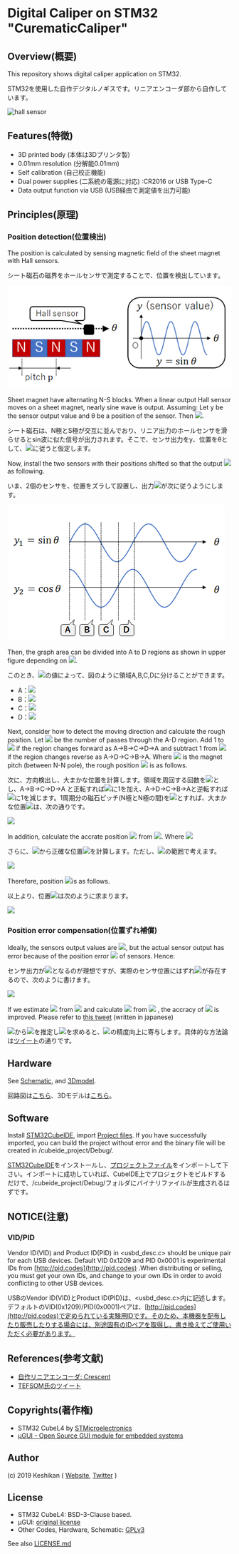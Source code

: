 # Digital Caliper on STM32 "CurematicCaliper"

## Overview(概要)

This repository shows digital caliper application on STM32.

STM32を使用した自作デジタルノギスです。リニアエンコーダ部から自作しています。

![hall sensor](./img/mov.gif)

## Features(特徴)

* 3D printed body (本体は3Dプリンタ製)
* 0.01mm resolution (分解能0.01mm)
* Self calibration (自己校正機能)
* Dual power supplies (二系統の電源に対応) :CR2016 or USB Type-C
* Data output function via USB (USB経由で測定値を出力可能)

## Principles(原理)

### Position detection(位置検出)

The position is calculated by sensing magnetic field of the sheet magnet with Hall sensors.

シート磁石の磁界をホールセンサで測定することで、位置を検出しています。

![hall sensor](./img/img1.png)

Sheet magnet have alternating N-S blocks. When a linear output Hall sensor moves on a sheet magnet, nearly sine wave is output.
Assuming: Let y be the sensor output value and θ be a position of the sensor. Then <img src="https://latex.codecogs.com/gif.latex?\inline&space;\large&space;y=\sin\theta" />.

シート磁石は、N極とS極が交互に並んでおり、リニア出力のホールセンサを滑らせるとsin波に似た信号が出力されます。そこで、センサ出力をy、位置をθとして、<img src="https://latex.codecogs.com/gif.latex?\inline&space;\large&space;y=\sin\theta" />に従うと仮定します。

Now, install the two sensors with their positions shifted so that the output <img src="https://latex.codecogs.com/gif.latex?\inline&space;\large&space;(y_1,&space;y_2)" />as following.

いま、2個のセンサを、位置をズラして設置し、出力<img src="https://latex.codecogs.com/gif.latex?\inline&space;\large&space;(y_1,&space;y_2)" />が次に従うようにします。

![region](./img/img2.png)

Then, the graph area can be divided into A to D regions as shown in upper figure depending on <img src="https://latex.codecogs.com/gif.latex?\inline&space;\large&space;(y_1,&space;y_2)" />.

このとき、<img src="https://latex.codecogs.com/gif.latex?\inline&space;\large&space;(y_1,&space;y_2)" />の値によって、図のように領域A,B,C,Dに分けることができます。

* A：<img src="https://latex.codecogs.com/gif.latex?\inline&space;\large&space;y_1&space;\geq&space;0,&space;y_2\geq0" />
* B：<img src="https://latex.codecogs.com/gif.latex?\inline&space;\large&space;y_1&space;\geq&space;0,&space;y_2<0" />
* C：<img src="https://latex.codecogs.com/gif.latex?\inline&space;\large&space;y_1&space;<&space;0,&space;y_2<0" />
* D：<img src="https://latex.codecogs.com/gif.latex?\inline&space;\large&space;y_1&space;<&space;0,&space;y_2\geq0" />


Next, consider how to detect the moving direction and calculate the rough position.
Let <img src="https://latex.codecogs.com/gif.latex?\inline&space;\large&space;N" /> be the number of passes through the A-D region. Add 1 to <img src="https://latex.codecogs.com/gif.latex?\inline&space;\large&space;N" /> if the region changes forward as A→B→C→D→A and subtract 1 from <img src="https://latex.codecogs.com/gif.latex?\inline&space;\large&space;N" /> if the region changes reverse as A→D→C→B→A. Where <img src="https://latex.codecogs.com/gif.latex?\inline&space;\large&space;p" /> is the magnet pitch (between N-N pole), the rough position <img src="https://latex.codecogs.com/gif.latex?\inline&space;\large&space;\theta_{rough}" /> is as follows.

次に、方向検出し、大まかな位置を計算します。領域を周回する回数を<img src="https://latex.codecogs.com/gif.latex?\inline&space;\large&space;N" />とし、A→B→C→D→A と正転すれば<img src="https://latex.codecogs.com/gif.latex?\inline&space;\large&space;N" />に1を加え、A→D→C→B→Aと逆転すれば<img src="https://latex.codecogs.com/gif.latex?\inline&space;\large&space;N" />に1を減じます。1周期分の磁石ピッチ(N極とN極の間)を<img src="https://latex.codecogs.com/gif.latex?\inline&space;\large&space;p" />とすれば、大まかな位置<img src="https://latex.codecogs.com/gif.latex?\inline&space;\large&space;\theta_{rough}" />は、次の通りです。

<img src="https://latex.codecogs.com/gif.latex?\large&space;\theta_{rough}&space;=&space;Np" />

In addition, calculate the accrate position <img src="https://latex.codecogs.com/gif.latex?\inline&space;\large&space;\theta_{acc}" /> from <img src="https://latex.codecogs.com/gif.latex?\inline&space;\large&space;y_1,&space;y_2" />. Where <img src="https://latex.codecogs.com/gif.latex?\inline&space;\large&space;0&space;\leq&space;\theta_{acc}&space;\leq&space;2\pi" />

さらに、<img src="https://latex.codecogs.com/gif.latex?\inline&space;\large&space;y_1,&space;y_2" />から正確な位置<img src="https://latex.codecogs.com/gif.latex?\inline&space;\large&space;\theta_{acc}" />を計算します。ただし、<img src="https://latex.codecogs.com/gif.latex?\inline&space;\large&space;0&space;\leq&space;\theta_{acc}&space;\leq&space;2\pi" />の範囲で考えます。

<img src="https://latex.codecogs.com/gif.latex?\large&space;\theta_{acc}&space;=&space;\tan^{-1}&space;\left(\frac{y_1}{y_2}&space;\right)" />

Therefore, position <img src="https://latex.codecogs.com/gif.latex?\inline&space;\large&space;\theta" />is as follows.

以上より、位置<img src="https://latex.codecogs.com/gif.latex?\inline&space;\large&space;\theta" />は次のように求まります。

<img src="https://latex.codecogs.com/gif.latex?\large&space;\theta&space;=&space;\theta_{rough}&plus;\theta_{acc}" />

### Position error compensation(位置ずれ補償)

Ideally, the sensors output values are <img src="https://latex.codecogs.com/gif.latex?\inline&space;\large&space;\sin\theta,&space;\cos\theta" />, but the actual sensor output has error because of the position error <img src="https://latex.codecogs.com/gif.latex?\inline&space;\large&space;\delta" /> of sensors. Hence:

センサ出力が<img src="https://latex.codecogs.com/gif.latex?\inline&space;\large&space;\sin\theta,&space;\cos\theta" />となるのが理想ですが、実際のセンサ位置にはずれ<img src="https://latex.codecogs.com/gif.latex?\inline&space;\large&space;\delta" />が存在するので、次のように書けます。

<img src="https://latex.codecogs.com/gif.latex?\large&space;\begin{align*}&space;y_1&space;&=&space;\sin\theta\\&space;y_2&space;&=&space;\cos\left(&space;\theta&space;&plus;&space;\delta&space;\right&space;)&space;\end{align*}" />

If we estimate <img src="https://latex.codecogs.com/gif.latex?\inline&space;\large&space;\delta" /> from <img src="https://latex.codecogs.com/gif.latex?\inline&space;\large&space;(y_1,&space;y_2)" /> and calculate <img src="https://latex.codecogs.com/gif.latex?\inline&space;\large&space;\theta" /> from <img src="https://latex.codecogs.com/gif.latex?\inline&space;\large&space;\delta" /> , the accracy of <img src="https://latex.codecogs.com/gif.latex?\inline&space;\large&space;\theta" /> is improved. Please refer to [this tweet](https://twitter.com/keshinomi_88pro/status/1157645938023792640) (written in japanese)

<img src="https://latex.codecogs.com/gif.latex?\inline&space;\large&space;(y_1,&space;y_2)" />から<img src="https://latex.codecogs.com/gif.latex?\inline&space;\large&space;\delta" />を推定し<img src="https://latex.codecogs.com/gif.latex?\inline&space;\large&space;\theta" />を求めると、<img src="https://latex.codecogs.com/gif.latex?\inline&space;\large&space;\theta" />の精度向上に寄与します。具体的な方法論は[ツイート](https://twitter.com/keshinomi_88pro/status/1157645938023792640)の通りです。


## Hardware

See [Schematic](./hardware/schematic/schematic.pdf), and [3Dmodel](./hardware/3dmodel/model.stp).

回路図は[こちら](./hardware/schematic/schematic.pdf)、3Dモデルは[こちら](./hardware/3dmodel/model.stp)。

## Software

Install [STM32CubeIDE](https://www.st.com/ja/development-tools/stm32cubeide.html), import [Project files](./software/cubeide_project/). If you have successfully imported, you can build the project without error and the binary file will be created in /cubeide_project/Debug/.

[STM32CubeIDE](https://www.st.com/ja/development-tools/stm32cubeide.html)をインストールし、[プロジェクトファイル](./software/cubeide_project/)をインポートして下さい。インポートに成功していれば、CubeIDE上でプロジェクトをビルドするだけで、/cubeide_project/Debug/フォルダにバイナリファイルが生成されるはずです。

## NOTICE(注意)

### VID/PID

Vendor ID(VID) and Product ID(PID) in <usbd_desc.c> should be unique pair for each USB devices.
Default VID 0x1209 and PID 0x0001 is experimental IDs from [http://pid.codes](http://pid.codes) .When distributing or selling, you must get your own IDs, and change to your own IDs in order to avoid conflicting to other USB devices.

USBのVendor ID(VID)とProduct ID(PID)は、<usbd_desc.c>内に記述します。
デフォルトのVID(0x1209)/PID(0x0001)ペアは、[http://pid.codes](http://pid.codes)で定められている実験用IDです。そのため、本機器を配布したり販売したりする場合には、別途固有のIDペアを取得し、書き換えてご使用いただく必要があります。

## References(参考文献)

* [自作リニアエンコーダ: Crescent](http://meerstern.seesaa.net/article/451201176.html)
* [TEFSOM氏のツイート](https://twitter.com/Si_SJ_MOSFET/status/1155133959648342016)

## Copyrights(著作権)

* STM32 CubeL4 by [STMicroelectronics](https://www.st.com/en/embedded-software/stm32cubel4.html)
* [μGUI - Open Source GUI module for embedded systems](https://github.com/achimdoebler/UGUI)

## Author

(c) 2019 Keshikan ( [Website](http://www.keshikan.net/),  [Twitter](https://twitter.com/keshinomi_88pro) )

## License

* STM32 CubeL4: BSD-3-Clause based.
* μGUI: [original license](https://github.com/achimdoebler/UGUI/blob/master/LICENSE.md)
* Other Codes, Hardware, Schematic: [GPLv3](https://www.gnu.org/licenses/gpl-3.0.html)

See also [LICENSE.md](./LICENSE.md)
